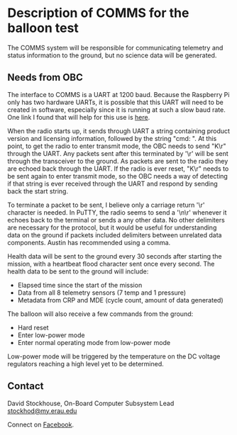 # Description of COMMS for the balloon test

The COMMS system will be responsible for communicating telemetry and status
information to the ground, but no science data will be generated.

## Needs from OBC

The interface to COMMS is a UART at 1200 baud.  Because the Raspberry Pi only
has two hardware UARTs, it is possible that this UART will need to be created in
software, especially since it is running at such a slow baud rate. One link I
found that will help for this use is
[here](http://codeintherightway.blogspot.com/2017/09/soft-uart-implementation-for-raspberry.html).

When the radio starts up, it sends through UART a string containing product
version and licensing information, followed by the string "cmd: ". At this
point, to get the radio to enter transmit mode, the OBC needs to send "K\r"
through the UART. Any packets sent after this terminated by '\r' will be sent
through the transceiver to the ground. As packets are sent to the radio they are
echoed back through the UART. If the radio is ever reset, "K\r" needs to be sent
again to enter transmit mode, so the OBC needs a way of detecting if that string
is ever received through the UART and respond by sending back the start string.

To terminate a packet to be sent, I believe only a carriage return '\r'
character is needed. In PuTTY, the radio seems to send a '\n\r' whenever it
echoes back to the terminal or sends a any other data. No other delimiters are
necessary for the protocol, but it would be useful for understanding data on the
ground if packets included delimiters between unrelated data components. Austin
has recommended using a comma. 

Health data will be sent to the ground every 30 seconds after starting the
mission, with a heartbeat flood character sent once every second. The health
data to be sent to the ground will include:
- Elapsed time since the start of the mission
- Data from all 8 telemetry sensors (7 temp and 1 pressure)
- Metadata from CRP and MDE (cycle count, amount of data generated)

The balloon will also receive a few commands from the ground:
- Hard reset
- Enter low-power mode
- Enter normal operating mode from low-power mode

Low-power mode will be triggered by the temperature on the DC voltage regulators
reaching a high level yet to be determined.

## Contact

David Stockhouse, On-Board Computer Subsystem Lead  
[stockhod@my.erau.edu](mailto:stockhod@my.erau.edu)

Connect on [Facebook](https://www.facebook.com/eaglesaterau/).

